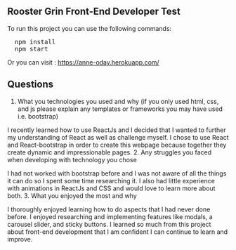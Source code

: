 ## Rooster Grin Front-End Developer Test

To run this project you can use the following commands:
<pre>
  npm install
  npm start
</pre>

Or you can visit :
https://anne-oday.herokuapp.com/


## Questions
1. What you technologies you used and why (if you only used html, css, and js please explain any templates or frameworks you may have used i.e. bootstrap)

  I recently learned how to use ReactJs and I decided that I wanted to further my understanding of React as well as challenge myself. I chose to use React and React-bootstrap in order to create this webpage because together they create dynamic and impressionable pages.
2. Any struggles you faced when developing with technology you chose

  I had not worked with bootstrap before and I was not aware of all the things it can do so I spent some time researching it. I also had little experience with animations in ReactJs and CSS and would love to learn more about both.
3. What you enjoyed the most and why

  I thoroughly enjoyed learning how to do aspects that I had never done before. I enjoyed researching and implementing features like modals, a carousel slider, and sticky buttons. I learned so much from this project about front-end development that I am confident I can continue to learn and improve.
